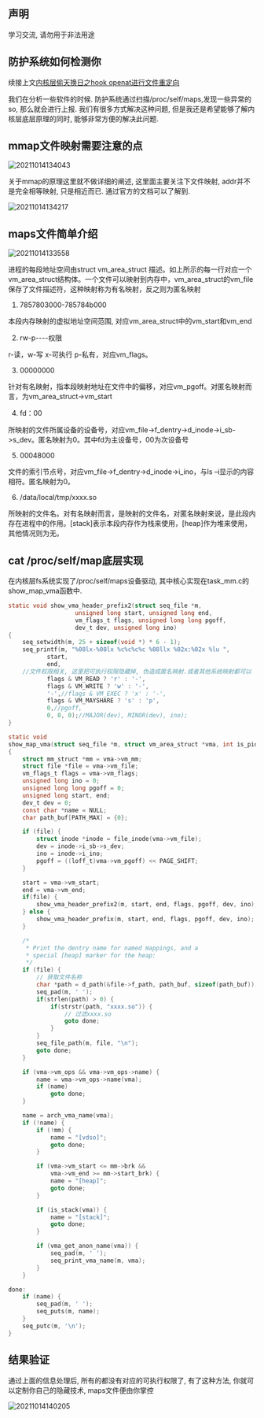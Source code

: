 
## 声明

学习交流, 请勿用于非法用途

## 防护系统如何检测你


续接上文[内核层偷天换日之hook openat进行文件重定向](https://bbs.pediy.com/thread-269730.htm)

我们在分析一些软件的时候. 防护系统通过扫描/proc/self/maps,发现一些异常的so, 那么就会进行上报. 我们有很多方式解决这种问题, 但是我还是希望能够了解内核层底层原理的同时, 能够非常方便的解决此问题.

## mmap文件映射需要注意的点

![20211014134043](https://cdn.jsdelivr.net/gh/yhnu/PicBed/20211014134043.png)

关于mmap的原理这里就不做详细的阐述, 这里面主要关注下文件映射, addr并不是完全相等映射, 只是相近而已. 通过官方的文档可以了解到.

![20211014134217](https://cdn.jsdelivr.net/gh/yhnu/PicBed/20211014134217.png)


## maps文件简单介绍

![20211014133558](https://cdn.jsdelivr.net/gh/yhnu/PicBed/20211014133558.png)

进程的每段地址空间由struct vm_area_struct 描述。如上所示的每一行对应一个vm_area_struct结构体。一个文件可以映射到内存中，vm_area_struct的vm_file保存了文件描述符，这种映射称为有名映射，反之则为匿名映射

1. 7857803000-785784b000 

本段内存映射的虚拟地址空间范围, 对应vm_area_struct中的vm_start和vm_end

2. rw-p----权限 

r-读，w-写 x-可执行 p-私有，对应vm_flags。

3. 00000000

针对有名映射，指本段映射地址在文件中的偏移，对应vm_pgoff。对匿名映射而言，为vm_area_struct->vm_start

4. fd：00

所映射的文件所属设备的设备号，对应vm_file->f_dentry->d_inode->i_sb->s_dev。匿名映射为0。其中fd为主设备号，00为次设备号

5. 00048000

文件的索引节点号，对应vm_file->f_dentry->d_inode->i_ino，与ls –i显示的内容相符。匿名映射为0。

6. /data/local/tmp/xxxx.so

所映射的文件名。对有名映射而言，是映射的文件名，对匿名映射来说，是此段内存在进程中的作用。[stack]表示本段内存作为栈来使用，[heap]作为堆来使用，其他情况则为无。

## cat /proc/self/map底层实现

在内核层fs系统实现了/proc/self/maps设备驱动, 其中核心实现在task_mm.c的show_map_vma函数中.
```c
static void show_vma_header_prefix2(struct seq_file *m,
				   unsigned long start, unsigned long end,
				   vm_flags_t flags, unsigned long long pgoff,
				   dev_t dev, unsigned long ino)
{
	seq_setwidth(m, 25 + sizeof(void *) * 6 - 1);
	seq_printf(m, "%08lx-%08lx %c%c%c%c %08llx %02x:%02x %lu ",
		   start,
		   end,
    //文件权限相关, 这里把可执行权限隐藏掉, 伪造成匿名映射.或者其他系统映射都可以
		   flags & VM_READ ? 'r' : '-',
		   flags & VM_WRITE ? 'w' : '-',
		   '-',//flags & VM_EXEC ? 'x' : '-',
		   flags & VM_MAYSHARE ? 's' : 'p',
		   0,//pgoff,
		   0, 0, 0);//MAJOR(dev), MINOR(dev), ino);
}

static void
show_map_vma(struct seq_file *m, struct vm_area_struct *vma, int is_pid)
{
	struct mm_struct *mm = vma->vm_mm;
	struct file *file = vma->vm_file;
	vm_flags_t flags = vma->vm_flags;
	unsigned long ino = 0;
	unsigned long long pgoff = 0;
	unsigned long start, end;
	dev_t dev = 0;
	const char *name = NULL;
	char path_buf[PATH_MAX] = {0};

	if (file) {
		struct inode *inode = file_inode(vma->vm_file);
		dev = inode->i_sb->s_dev;
		ino = inode->i_ino;
		pgoff = ((loff_t)vma->vm_pgoff) << PAGE_SHIFT;
	}

	start = vma->vm_start;
	end = vma->vm_end;
	if(file) {
		show_vma_header_prefix2(m, start, end, flags, pgoff, dev, ino);
	} else {
		show_vma_header_prefix(m, start, end, flags, pgoff, dev, ino);
	}	

	/*
	 * Print the dentry name for named mappings, and a
	 * special [heap] marker for the heap:
	 */
	if (file) {
        // 获取文件名称
		char *path = d_path(&file->f_path, path_buf, sizeof(path_buf));
		seq_pad(m, ' ');
		if(strlen(path) > 0) {            
			if(strstr(path, "xxxx.so")) {
                // 过滤xxxx.so
				goto done;
			}
		}				
		seq_file_path(m, file, "\n");		
		goto done;
	}

	if (vma->vm_ops && vma->vm_ops->name) {
		name = vma->vm_ops->name(vma);
		if (name)
			goto done;
	}

	name = arch_vma_name(vma);
	if (!name) {
		if (!mm) {
			name = "[vdso]";
			goto done;
		}

		if (vma->vm_start <= mm->brk &&
		    vma->vm_end >= mm->start_brk) {
			name = "[heap]";
			goto done;
		}

		if (is_stack(vma)) {
			name = "[stack]";
			goto done;
		}

		if (vma_get_anon_name(vma)) {
			seq_pad(m, ' ');
			seq_print_vma_name(m, vma);
		}
	}

done:
	if (name) {
		seq_pad(m, ' ');
		seq_puts(m, name);
	}
	seq_putc(m, '\n');
}
```

## 结果验证

通过上面的信息处理后, 所有的都没有对应的可执行权限了, 有了这种方法, 你就可以定制你自己的隐藏技术, maps文件便由你掌控

![20211014140205](https://cdn.jsdelivr.net/gh/yhnu/PicBed/20211014140205.png)
